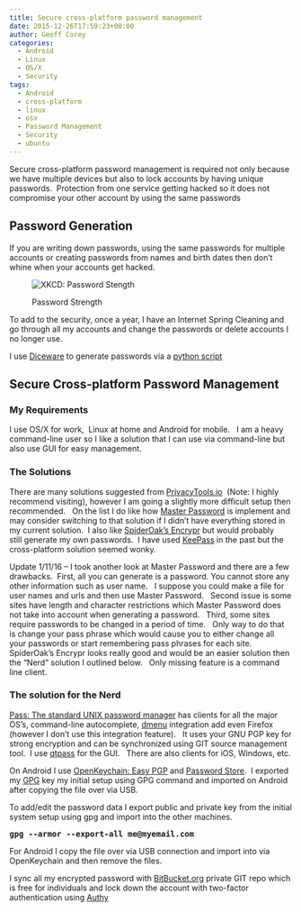 ```yaml
---
title: Secure cross-platform password management
date: 2015-12-26T17:59:23+00:00
author: Geoff Corey
categories:
  - Android
  - Linux
  - OS/X
  - Security
tags:
  - Android
  - cross-platform
  - linux
  - osx
  - Password Management
  - Security
  - ubuntu
---
```

Secure cross-platform password management is required not only because we have multiple devices but also to lock accounts by having unique passwords.  Protection from one service getting hacked so it does not compromise your other account by using the same passwords

## Password Generation

If you are writing down passwords, using the same passwords for multiple accounts or creating passwords from names and birth dates then don&#8217;t whine when your accounts get hacked.<figure style="width: 740px" class="wp-caption alignnone">

<img class="" src="http://i1.wp.com/imgs.xkcd.com/comics/password_strength.png?resize=650%2C528" alt="XKCD: Password Stength" data-recalc-dims="1" /><figcaption class="wp-caption-text">Password Strength</figcaption></figure>

To add to the security, once a year, I have an Internet Spring Cleaning and go through all my accounts and change the passwords or delete accounts I no longer use.

I use <a href="http://world.std.com/~reinhold/diceware.html" target="_blank">Diceware</a> to generate passwords via a [python script](https://pypi.python.org/pypi/diceware/0.5)

## Secure Cross-platform Password Management

### My Requirements

I use OS/X for work,  Linux at home and Android for mobile.   I am a heavy command-line user so I like a solution that I can use via command-line but also use GUI for easy management.

### The Solutions

There are many solutions suggested from [PrivacyTools.io](https://www.privacytools.io/)  (Note: I highly recommend visiting), however I am going a slightly more difficult setup then recommended.   On the list I do like how [Master Password](https://ssl.masterpasswordapp.com/) is implement and may consider switching to that solution if I didn&#8217;t have everything stored in my current solution.  I also like [SpiderOak&#8217;s Encrypr](https://spideroak.com/solutions/encryptr) but would probably still generate my own passwords.  I have used [KeePass](http://keepass.info/download.html) in the past but the cross-platform solution seemed wonky.

Update 1/11/16 &#8211; I took another look at Master Password and there are a few drawbacks.  First, all you can generate is a password. You cannot store any other information such as user name.   I suppose you could make a file for user names and urls and then use Master Password.   Second issue is some sites have length and character restrictions which Master Password does not take into account when generating a password.   Third, some sites require passwords to be changed in a period of time.   Only way to do that is change your pass phrase which would cause you to either change all your passwords or start remembering pass phrases for each site.   SpiderOak&#8217;s Encrypr looks really good and would be an easier solution then the &#8220;Nerd&#8221; solution I outlined below.   Only missing feature is a command line client.

### The solution for the Nerd

<a href="http://Pass: The standard UNIX password manager" target="_blank">Pass: The standard UNIX password manager</a> has clients for all the major OS&#8217;s, command-line autocomplete, [dmenu](http://git.zx2c4.com/password-store/tree/contrib/dmenu) integration add even Firefox (however I don&#8217;t use this integration feature).   It uses your GNU PGP key for strong encryption and can be synchronized using GIT source management tool.  I use <a href="https://qtpass.org/" target="_blank">qtpass</a> for the GUI.   There are also clients for iOS, Windows, etc.

On Android I use <a href="https://play.google.com/store/apps/details?id=org.sufficientlysecure.keychain" target="_blank">OpenKeychain: Easy PGP</a> and <a href="https://play.google.com/store/apps/details?id=com.zeapo.pwdstore" target="_blank">Password Store</a>.  I exported my <a href="https://www.gnupg.org/" target="_blank">GPG</a> key my initial setup using GPG command and imported on Android after copying the file over via USB.

To add/edit the password data I export public and private key from the initial system setup using gpg and import into the other machines.

<pre class="SCREEN"><tt class="USERINPUT"><b>gpg --armor --export-all me@myemail.com</b></tt></pre>

For Android I copy the file over via USB connection and import into via OpenKeychain and then remove the files.

I sync all my encrypted password with <a href="https://bitbucket.org/product/features" target="_blank">BitBucket.org</a> private GIT repo which is free for individuals and lock down the account with two-factor authentication using <a href="https://www.authy.com/app/mobile/" target="_blank">Authy</a>

&nbsp;
